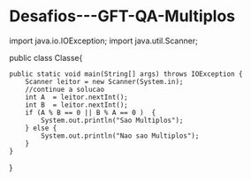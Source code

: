 # Desafios---GFT-QA-Multiplos
import java.io.IOException;
import java.util.Scanner;

public class Classe{
    
    public static void main(String[] args) throws IOException {
        Scanner leitor = new Scanner(System.in);
        //continue a solucao
        int A  = leitor.nextInt();
        int B  = leitor.nextInt();
        if (A % B == 0 || B % A == 0 )  {
            System.out.println("Sao Multiplos");
        } else {
            System.out.println("Nao sao Multiplos");
        }
    }
    
}
